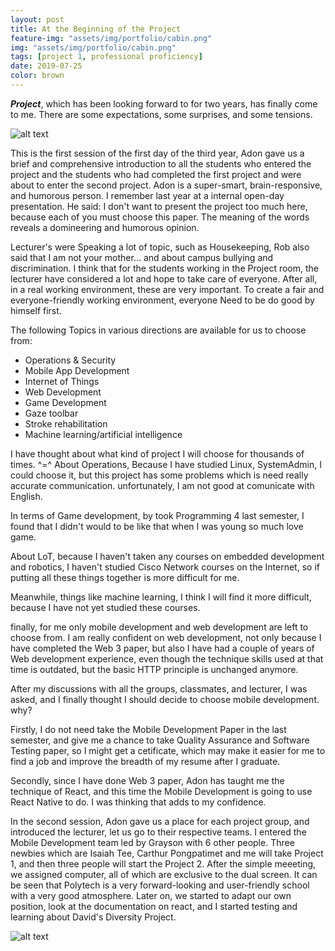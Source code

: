```yaml
---
layout: post
title: At the Beginning of the Project
feature-img: "assets/img/portfolio/cabin.png"
img: "assets/img/portfolio/cabin.png"
tags: [project 1, professional proficiency]
date: 2019-07-25
color: brown
---
```


___Project___, which has been looking forward to for two years, has finally come to me. There are some expectations, some surprises, and some tensions.

![alt text](https://github.com/aemooooon/app/blob/master/assets/img/p/012.png?raw=true "Dual Screen Computer")

This is the first session of the first day of the third year, Adon gave us a brief and comprehensive introduction to all the students who entered the project and the students who had completed the first project and were about to enter the second project. Adon is a super-smart, brain-responsive, and humorous person. I remember last year at a internal open-day presentation. He said: I don't want to present the project too much here, because each of you must choose this paper. The meaning of the words reveals a domineering and humorous opinion.


Lecturer's were Speaking a lot of topic, such as Housekeeping, Rob also said that I am not your mother... and about campus bullying and discrimination. I think that for the students working in the Project room, the lecturer have considered a lot and hope to take care of everyone. After all, in a real working environment, these are very important. To create a fair and everyone-friendly working environment, everyone Need to be do good by himself first.

The following Topics in various directions are available for us to choose from:
* Operations & Security
* Mobile App Development
* Internet of Things
* Web Development
* Game Development
* Gaze toolbar
* Stroke rehabilitation
* Machine learning/artificial intelligence

I have thought about what kind of project I will choose for thousands of times. ^=^
About Operations, Because I have studied Linux, SystemAdmin, I could choose it, but this project has some problems which is need really accurate communication. unfortunately, I am not good at comunicate with English. 

In terms of Game development, by took Programming 4 last semester, I found that I didn't would to be like that when I was young so much love game. 

About LoT, because I haven't taken any courses on embedded development and robotics, I haven't studied Cisco Network courses on the Internet, so if putting all these things together is more difficult for me. 

Meanwhile, things like machine learning, I think I will find it more difficult, because I have not yet studied these courses. 

finally, for me only mobile development and web development are left to choose from. I am really confident on web development, not only because I have completed the Web 3 paper, but also I have had a couple of years of Web development experience, even though the technique skills used at that time is outdated, but the basic HTTP principle is unchanged anymore.

After my discussions with all the groups, classmates, and lecturer, I was asked, and I finally thought I should decide to choose mobile development. why?

Firstly, I do not need take the Mobile Development Paper in the last semester, and give me a chance to take Quality Assurance and
Software Testing paper, so I might get a cetificate, which may make it easier for me to find a job and improve the breadth of my resume after I graduate.

Secondly, since I have done Web 3 paper, Adon has taught me the technique of React, and this time the Mobile Development is going to use React Native to do. I was thinking that adds to my confidence.

In the second session, Adon gave us a place for each project group, and introduced the lecturer, let us go to their respective teams. I entered the Mobile Development team led by Grayson with 6 other people. Three newbies which are Isaiah Tee, Carthur Pongpatimet and me will take Project 1, and then three people will start the Project 2. After the simple meeeting, we assigned computer, all of which are exclusive to the dual screen. It can be seen that Polytech is a very forward-looking and user-friendly school with a very good atmosphere. Later on, we started to adapt our own position, look at the documentation on react, and I started testing and learning about David's Diversity Project.

![alt text](https://github.com/aemooooon/app/blob/master/assets/img/p/009.png?raw=true "Dual Screen Computer")